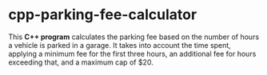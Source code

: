 # cpp-parking-fee-calculator
This **C++ program** calculates the parking fee based on the number of hours a vehicle is parked in a garage. It takes into account the time spent, applying a minimum fee for the first three hours, an additional fee for hours exceeding that, and a maximum cap of $20.
